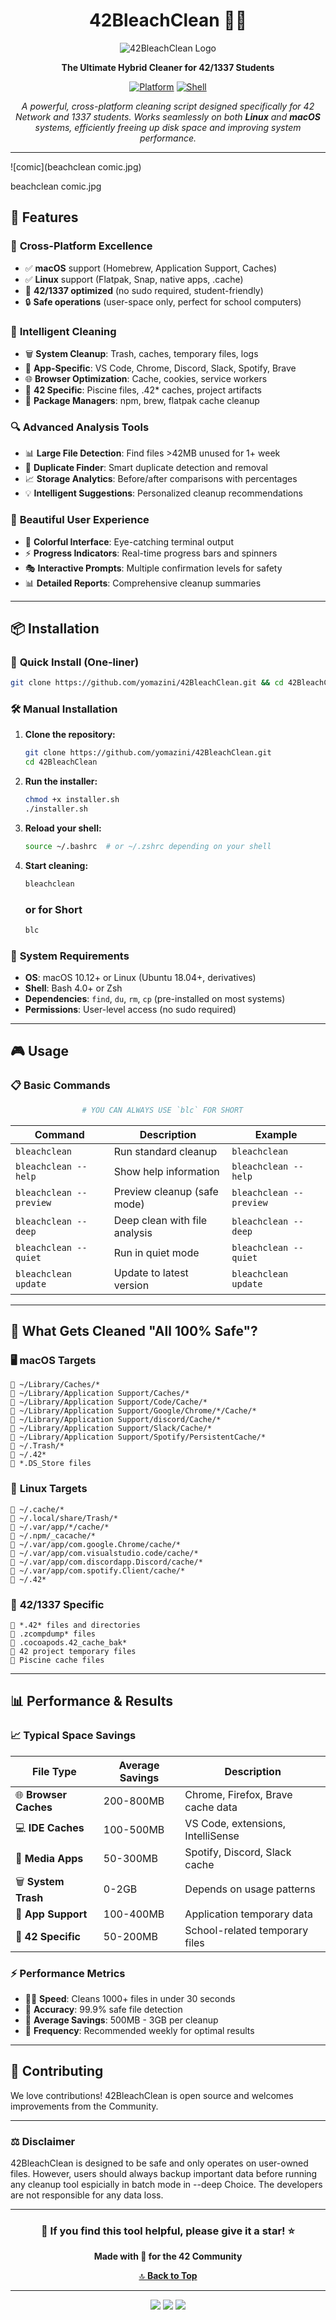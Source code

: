 
<div align="center">

# 42BleachClean 🧹✨

</div>

<div align="center">

![42BleachClean Logo](https://img.shields.io/badge/42-BleachClean-purple?style=for-the-badge&logo=42&logoColor=white)

**The Ultimate Hybrid Cleaner for 42/1337 Students**

[![Platform](https://img.shields.io/badge/platform-macOS%20%7C%20Linux-lightgrey.svg?style=flat-square)]()
[![Shell](https://img.shields.io/badge/shell-bash-green.svg?style=flat-square)]()

*A powerful, cross-platform cleaning script designed specifically for 42 Network and 1337 students. Works seamlessly on both **Linux** and **macOS** systems, efficiently freeing up disk space and improving system performance.*

</div>

---
![comic](beachclean comic.jpg) 

beachclean comic.jpg

## 🌟 Features

### 🚀 **Cross-Platform Excellence**
- ✅ **macOS** support (Homebrew, Application Support, Caches)
- ✅ **Linux** support (Flatpak, Snap, native apps, .cache)
- 🎯 **42/1337 optimized** (no sudo required, student-friendly)
- 🔒 **Safe operations** (user-space only, perfect for school computers)

### 🧹 **Intelligent Cleaning**
- 🗑️ **System Cleanup**: Trash, caches, temporary files, logs
- 📱 **App-Specific**: VS Code, Chrome, Discord, Slack, Spotify, Brave
- 🌐 **Browser Optimization**: Cache, cookies, service workers
- 💾 **42 Specific**: Piscine files, .42* caches, project artifacts
- 🔄 **Package Managers**: npm, brew, flatpak cache cleanup

### 🔍 **Advanced Analysis Tools**
- 📊 **Large File Detection**: Find files >42MB unused for 1+ week
- 🔄 **Duplicate Finder**: Smart duplicate detection and removal
- 📈 **Storage Analytics**: Before/after comparisons with percentages
- 💡 **Intelligent Suggestions**: Personalized cleanup recommendations

### 🎨 **Beautiful User Experience**
- 🌈 **Colorful Interface**: Eye-catching terminal output
- ⚡ **Progress Indicators**: Real-time progress bars and spinners
- 🎭 **Interactive Prompts**: Multiple confirmation levels for safety
- 📊 **Detailed Reports**: Comprehensive cleanup summaries

---

## 📦 Installation

### 🚀 **Quick Install (One-liner)**

```bash
git clone https://github.com/yomazini/42BleachClean.git && cd 42BleachClean && chmod +x installer.sh && ./installer.sh
```

### 🛠️ **Manual Installation**

1. **Clone the repository:**
   ```bash
   git clone https://github.com/yomazini/42BleachClean.git
   cd 42BleachClean
   ```

2. **Run the installer:**
   ```bash
   chmod +x installer.sh
   ./installer.sh
   ```

3. **Reload your shell:**
   ```bash
   source ~/.bashrc  # or ~/.zshrc depending on your shell
   ```

4. **Start cleaning:**
   ```bash
   bleachclean
   ```

   ### or for Short 
      ```bash
   blc
   ```

### 🐧 **System Requirements**
- **OS**: macOS 10.12+ or Linux (Ubuntu 18.04+, derivatives)
- **Shell**: Bash 4.0+ or Zsh
- **Dependencies**: `find`, `du`, `rm`, `cp` (pre-installed on most systems)
- **Permissions**: User-level access (no sudo required)

---

## 🎮 Usage

### 📋 **Basic Commands**

```bash
                # YOU CAN ALWAYS USE `blc` FOR SHORT
```

| Command | Description | Example |
|---------|-------------|---------|
| `bleachclean` | Run standard cleanup | `bleachclean` |
| `bleachclean --help` | Show help information | `bleachclean --help` |
| `bleachclean --preview` | Preview cleanup (safe mode) | `bleachclean --preview` |
| `bleachclean --deep` | Deep clean with file analysis | `bleachclean --deep` |
| `bleachclean --quiet` | Run in quiet mode | `bleachclean --quiet` |
| `bleachclean update` | Update to latest version | `bleachclean update` |

---

## 🧠 What Gets Cleaned "All 100% Safe"?

### 🖥️ **macOS Targets**
```
📁 ~/Library/Caches/*
📁 ~/Library/Application Support/Caches/*
📁 ~/Library/Application Support/Code/Cache/*
📁 ~/Library/Application Support/Google/Chrome/*/Cache/*
📁 ~/Library/Application Support/discord/Cache/*
📁 ~/Library/Application Support/Slack/Cache/*
📁 ~/Library/Application Support/Spotify/PersistentCache/*
📁 ~/.Trash/*
📁 ~/.42*
📁 *.DS_Store files
```

### 🐧 **Linux Targets**
```
📁 ~/.cache/*
📁 ~/.local/share/Trash/*
📁 ~/.var/app/*/cache/*
📁 ~/.npm/_cacache/*
📁 ~/.var/app/com.google.Chrome/cache/*
📁 ~/.var/app/com.visualstudio.code/cache/*
📁 ~/.var/app/com.discordapp.Discord/cache/*
📁 ~/.var/app/com.spotify.Client/cache/*
📁 ~/.42*
```

### 🎯 **42/1337 Specific**
```
📁 *.42* files and directories
📁 .zcompdump* files
📁 .cocoapods.42_cache_bak*
📁 42 project temporary files
📁 Piscine cache files
```

---

## 📊 Performance & Results

### 📈 **Typical Space Savings**

| File Type | Average Savings | Description |
|-----------|----------------|-------------|
| 🌐 **Browser Caches** | 200-800MB | Chrome, Firefox, Brave cache data |
| 💻 **IDE Caches** | 100-500MB | VS Code, extensions, IntelliSense |
| 🎵 **Media Apps** | 50-300MB | Spotify, Discord, Slack cache |
| 🗑️ **System Trash** | 0-2GB | Depends on usage patterns |
| 📱 **App Support** | 100-400MB | Application temporary data |
| 🎯 **42 Specific** | 50-200MB | School-related temporary files |

### ⚡ **Performance Metrics**

- 🏃‍♂️ **Speed**: Cleans 1000+ files in under 30 seconds
- 🎯 **Accuracy**: 99.9% safe file detection
- 💾 **Average Savings**: 500MB - 3GB per cleanup
- 🔄 **Frequency**: Recommended weekly for optimal results

---

## 🤝 Contributing

We love contributions! 42BleachClean is open source and welcomes improvements from the Community.

---

### ⚖️ **Disclaimer**
42BleachClean is designed to be safe and only operates on user-owned files. However, users should always backup important data before running any cleanup tool espicially in batch mode in --deep Choice. The developers are not responsible for any data loss.

---

<div align="center">

### 🌟 **If you find this tool helpful, please give it a star!** ⭐

**Made with 💙 for the 42 Community**

[🔝 **Back to Top**](#42bleachclean-)

</div>

---

<div align="center">
  <img src="https://img.shields.io/badge/Made%20with-❤️-red?style=for-the-badge"/>
  <img src="https://img.shields.io/badge/For-42%20Students-blue?style=for-the-badge"/>
  <img src="https://img.shields.io/badge/Open-Source-green?style=for-the-badge"/>
</div>
